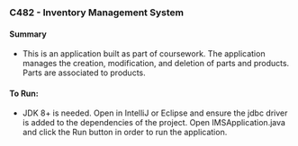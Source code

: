 ### C482 - Inventory Management System

#### Summary
- This is an application built as part of coursework.  The application manages the creation, modification, and deletion of parts and products.  Parts are associated to products.

#### To Run:
- JDK 8+ is needed.  Open in IntelliJ or Eclipse and ensure the jdbc driver is added to the dependencies of the project.  Open IMSApplication.java and click the Run button in order to run the application.